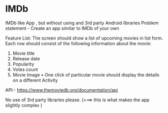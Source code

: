# IMDb
IMDb like App , but without using and 3rd party Android libraries
Problem statement - Create an app similar to IMDb of your own

Feature List: The screen should show a list of upcoming movies in list form. Each row should consist of the following information about the movie:
1. Movie title
2. Release date
3. Popularity
4. Votes count
5. Movie Image
• One click of particular movie should display the details on a different Activity

API:- https://www.themoviedb.org/documentation/api

No use of 3rd party libraries please.  (===> this is what makes the app slightly complex )
